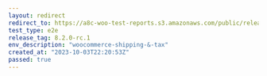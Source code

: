 ```yaml
---
layout: redirect
redirect_to: https://a8c-woo-test-reports.s3.amazonaws.com/public/release/8.2.0-rc.1/woocommerce-shipping-&-tax/e2e/index.html
test_type: e2e
release_tag: 8.2.0-rc.1
env_description: "woocommerce-shipping-&-tax"
created_at: "2023-10-03T22:20:53Z"
passed: true
---
```

